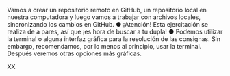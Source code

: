 Vamos a crear un repositorio remoto en GitHub, un repositorio local en nuestra
computadora y luego vamos a trabajar con archivos locales, sincronizando los
cambios en GitHub.
● ¡Atención! Esta ejercitación se realiza de a pares, así que ¡es hora de buscar a tu
dupla!
● Podemos utilizar la terminal o alguna interfaz gráfica para la resolución de las
consignas. Sin embargo, recomendamos, por lo menos al principio, usar la terminal.
Después veremos otras opciones más gráficas.

XX
